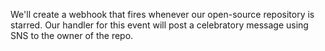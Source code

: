 We'll create a webhook that fires whenever our open-source repository is starred. 
Our handler for this event will post a celebratory message using SNS to the owner of the repo.
